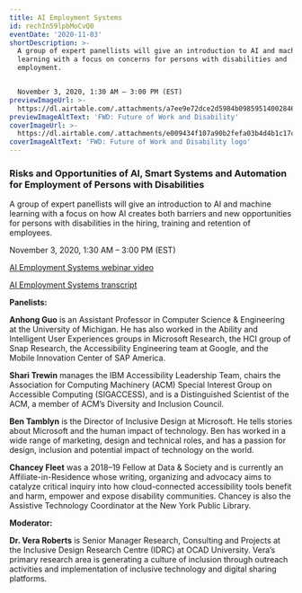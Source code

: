 ```yaml
---
title: AI Employment Systems
id: rechIn59lpbMoCvQ0
eventDate: '2020-11-03'
shortDescription: >-
  A group of expert panellists will give an introduction to AI and machine
  learning with a focus on concerns for persons with disabilities and
  employment.


  November 3, 2020, 1:30 AM – 3:00 PM (EST)
previewImageUrl: >-
  https://dl.airtable.com/.attachments/a7ee9e72dce2d5984b09859514002846/b5d4579a/8eb229f4.jpg
previewImageAltText: 'FWD: Future of Work and Disability'
coverImageUrl: >-
  https://dl.airtable.com/.attachments/e009434f107a90b2fefa03b4d4b1c17c/389e0a0b/FWDlogoBforprocessing4x1.png
coverImageAltText: 'FWD: Future of Work and Disability logo'
---
```

### **Risks and Opportunities of AI, Smart Systems and Automation for Employment of Persons with Disabilities**

A group of expert panellists will give an introduction to AI and machine learning with a focus on how AI creates both barriers and new opportunities for persons with disabilities in the hiring, training and retention of employees.

November 3, 2020, 1:30 AM – 3:00 PM (EST)

[AI Employment Systems webinar video](https://youtu.be/C_2lFeH9y2I)

[AI Employment Systems transcript](https://wecount-cms.inclusivedesign.ca/wp-content/uploads/2021/03/Future-of-Work_AI-Employment-Systems_Nov-3_Transcript.docx)

**Panelists:**

**Anhong Guo** is an Assistant Professor in Computer Science & Engineering at the University of Michigan. He has also worked in the Ability and Intelligent User Experiences groups in Microsoft Research, the HCI group of Snap Research, the Accessibility Engineering team at Google, and the Mobile Innovation Center of SAP America.

**Shari Trewin** manages the IBM Accessibility Leadership Team, chairs the Association for Computing Machinery (ACM) Special Interest Group on Accessible Computing (SIGACCESS), and is a Distinguished Scientist of the ACM, a member of ACM’s Diversity and Inclusion Council.

**Ben Tamblyn** is the Director of Inclusive Design at Microsoft. He tells stories about Microsoft and the human impact of technology. Ben has worked in a wide range of marketing, design and technical roles, and has a passion for design, inclusion and potential impact of technology on the world.

**Chancey Fleet** was a 2018–19 Fellow at Data & Society and is currently an Affiliate-in-Residence whose writing, organizing and advocacy aims to catalyze critical inquiry into how cloud-connected accessibility tools benefit and harm, empower and expose disability communities. Chancey is also the Assistive Technology Coordinator at the New York Public Library.

**Moderator:**

**Dr. Vera Roberts** is Senior Manager Research, Consulting and Projects at the Inclusive Design Research Centre (IDRC) at OCAD University. Vera’s primary research area is generating a culture of inclusion through outreach activities and implementation of inclusive technology and digital sharing platforms.
